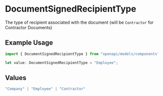 # DocumentSignedRecipientType

The type of recipient associated with the document (will be `Contractor` for Contractor Documents)

## Example Usage

```typescript
import { DocumentSignedRecipientType } from "openapi/models/components";

let value: DocumentSignedRecipientType = "Employee";
```

## Values

```typescript
"Company" | "Employee" | "Contractor"
```